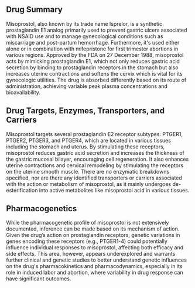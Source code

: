 ## Drug Summary
Misoprostol, also known by its trade name Isprelor, is a synthetic prostaglandin E1 analog primarily used to prevent gastric ulcers associated with NSAID use and to manage gynecological conditions such as miscarriage and post-partum hemorrhage. Furthermore, it's used either alone or in combination with mifepristone for first trimester abortions in various regions. Approved by the FDA on 27 December 1988, misoprostol acts by mimicking prostaglandin E1, which not only reduces gastric acid secretion by binding to prostaglandin receptors in the stomach but also increases uterine contractions and softens the cervix which is vital for its gynecologic utilities. The drug is absorbed differently based on its route of administration, achieving variable peak plasma concentrations and bioavailability.

## Drug Targets, Enzymes, Transporters, and Carriers
Misoprostol targets several prostaglandin E2 receptor subtypes: PTGER1, PTGER2, PTGER3, and PTGER4, which are located in various tissues including the stomach and uterus. By stimulating these receptors, misoprostol reduces gastric acid secretion and increases the thickness of the gastric mucosal bilayer, encouraging cell regeneration. It also enhances uterine contractions and cervical remodeling by stimulating the receptors on the uterine smooth muscle. There are no enzymatic breakdowns specified, nor are there any identified transporters or carriers associated with the action or metabolism of misoprostol, as it mainly undergoes de-esterification into active metabolites like misoprostol acid in various tissues.

## Pharmacogenetics
While the pharmacogenetic profile of misoprostol is not extensively documented, inference can be made based on its mechanism of action. Given the drug’s action on prostaglandin receptors, genetic variations in genes encoding these receptors (e.g., PTGER1-4) could potentially influence individual responses to misoprostol, affecting both efficacy and side effects. This area, however, appears underexplored and warrants further clinical and genetic studies to better understand genetic influences on the drug's pharmacokinetics and pharmacodynamics, especially in its role in induced labor and abortion, where variability in drug response can have significant outcomes.